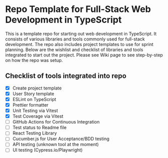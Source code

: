 # Repo Template for Full-Stack Web Development in TypeScript

This is a template repo for starting out web development in TypeScript. It consists of various libraries and tools commonly used for full-stack development. The repo also includes project templates to use for sprint planning. Below are the wishlist and checklist of libraries and tools integrated to start out the project. Please see Wiki page to see step-by-step on how the repo was setup.

## Checklist of tools integrated into repo

- [x] Create project template
- [x] User Story template
- [x] ESLint on TypeScript
- [x] Prettier formatter
- [x] Unit Testing via Vitest
- [x] Test Coverage via Vitest
- [ ] GitHub Actions for Continuous Integration
- [ ] Test status to Readme file
- [ ] React Testing Library
- [ ] Cucumber.js for User Acceptance/BDD testing
- [ ] API testing (unknown tool at the moment)
- [ ] UI testing (Cypress.io/Playwright)
